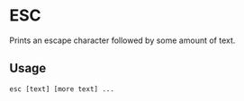 # ESC

Prints an escape character followed by some amount of text.

## Usage
`esc [text] [more text] ...`

